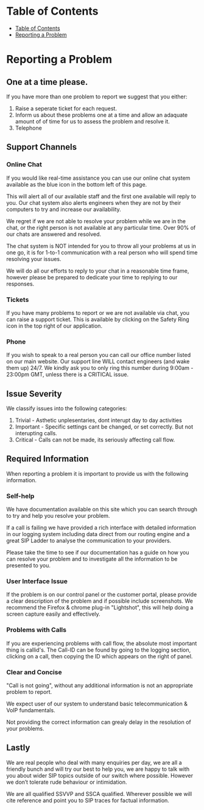 # Table of Contents

* [Table of Contents](#table-of-contents)
* [Reporting a Problem](#reporting-a-problem)

# Reporting a Problem

## One at a time please.
If you have more than one problem to report we suggest that you either:
1. Raise a seperate ticket for each request.
2. Inform us about these problems one at a time and allow an adaquate amount of of time for us to assess the problem and resolve it.
3. Telephone

## Support Channels

### Online Chat
If you would like real-time assistance you can use our online chat system available as the blue icon in the bottom left of this page.

This will alert all of our available staff and the first one available will reply to you. Our chat system also alerts engineers when they are not by their computers to try and increase our availability.

We regret if we are not able to resolve your problem while we are in the chat, or the right person is not available at any particular time. Over 90% of our chats are answered and resolved.

The chat system is NOT intended for you to throw all your problems at us in one go, it is for 1-to-1 communication with a real person who will spend time resolving your issues.

We will do all our efforts to reply to your chat in a reasonable time frame, however please be prepared to dedicate your time to replying to our responses.

### Tickets
If you have many problems to report or we are not available via chat, you can raise a support ticket. This is available by clicking on the Safety Ring icon in the top right of our application.

### Phone
If you wish to speak to a real person you can call our office number listed on our main website. Our support line WILL contact engineers (and wake them up) 24/7. We kindly ask you to only ring this number during 9:00am - 23:00pm GMT, unless there is a CRITICAL issue.

## Issue Severity
We classify issues into the following categories:
1. Trivial - Asthetic unplesentaries, dont interupt day to day activities
2. Important - Specific settings cant be changed, or set correctly. But not interupting calls.
3. Critical - Calls can not be made, its seriously affecting call flow.

## Required Information
When reporting a problem it is important to provide us with the following information.

### Self-help
We have documentation available on this site which you can search through to try and help you resolve your problem.

If a call is failing we have provided a rich interface with detailed information in our logging system including data direct from our routing engine and a great SIP Ladder to analyse the communication to your providers.

Please take the time to see if our documentation has a guide on how you can resolve your problem and to investigate all the information to be presented to you.

### User Interface Issue
If the problem is on our control panel or the customer portal, please provide a clear description of the problem and if possible include screenshots.
We recommend the Firefox & chrome plug-in "Lightshot", this will help doing a screen capture easily and effectively.

### Problems with Calls
If you are experiencing problems with call flow, the absolute most important thing is callid's.
The Call-ID can be found by going to the logging section, clicking on a call, then copying the ID which appears on the right of panel.

### Clear and Concise
"Call is not going", without any additional information is not an appropriate problem to report.

We expect user of our system to understand basic telecommunication & VoIP fundamentals.

Not providing the correct information can grealy delay in the resolution of your problems.

## Lastly

We are real people who deal with many enquiries per day, we are all a friendly bunch and will try our best to help you, we are happy to talk with you about wider SIP topics outside of our switch where possible. However we don’t tolerate rude behaviour or intimidation.

We are all qualified SSVVP and SSCA qualified. Wherever possible we will cite reference and point you to SIP traces for factual information.
